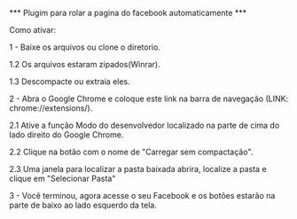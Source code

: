 *** Plugim para rolar a pagina do facebook automaticamente ***

Como ativar: 

1 - Baixe os arquivos ou clone o diretorio. 

1.2 Os arquivos estaram zipados(Winrar).

1.3 Descompacte ou extraia eles.

2 - Abra o Google Chrome e coloque este link na barra de navegação (LINK: chrome://extensions/).

2.1 Ative a função Modo do desenvolvedor localizado na parte de cima do lado direito do Google Chrome.

2.2 Clique na botão com o nome de "Carregar sem compactação".

2.3 Uma janela para localizar a pasta baixada abrira, localize a pasta e clique em "Selecionar Pasta" 

3 - Você terminou, agora acesse o seu Facebook e os botões estarão na parte de baixo ao lado esquerdo da tela.
